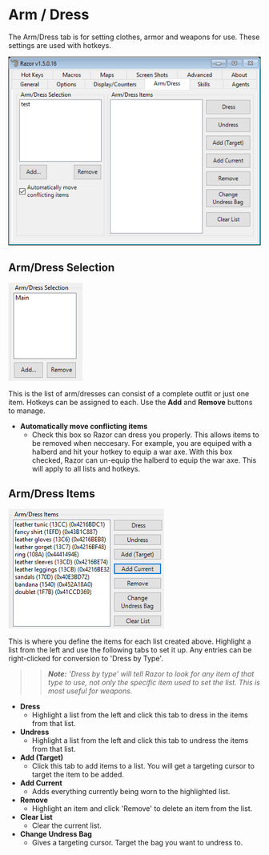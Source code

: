 # Arm / Dress

The Arm/Dress tab is for setting clothes, armor and weapons for use. These settings are used with hotkeys.

![armdress](images/armdress.png)

## Arm/Dress Selection

![armdresssel](images/armdress-selection.png)

This is the list of arm/dresses can consist of a complete outfit or just one item. Hotkeys can be assigned to each. Use the **Add** and **Remove** buttons to manage.

* **Automatically move conflicting items**
    - Check this box so Razor can dress you properly. This allows items to be removed when neccesary. For example, you are equiped with a halberd and hit your hotkey to equip a war axe. With this box checked, Razor can un-equip the halberd to equip the war axe. This will apply to all lists and hotkeys.

## Arm/Dress Items

![armdress-item](images/armdress-items.png)

This is where you define the items for each list created above. Highlight a list from the left and use the following tabs to set it up. Any entries can be right-clicked for conversion to 'Dress by Type'.

>> ***Note:** 'Dress by type' will tell Razor to look for any item of that type to use, not only the specific item used to set the list. This is most useful for weapons.*

* **Dress**
    - Highlight a list from the left and click this tab to dress in the items from that list.
* **Undress**
    - Highlight a list from the left and click this tab to undress the items from that list.
* **Add (Target)**
    - Click this tab to add items to a list. You will get a targeting cursor to target the item to be added.
* **Add Current**
    - Adds everything currently being worn to the highlighted list.
* **Remove**
    - Highlight an item and click 'Remove' to delete an item from the list.
* **Clear List**
    - Clear the current list.
* **Change Undress Bag**
    - Gives a targeting cursor. Target the bag you want to undress to.